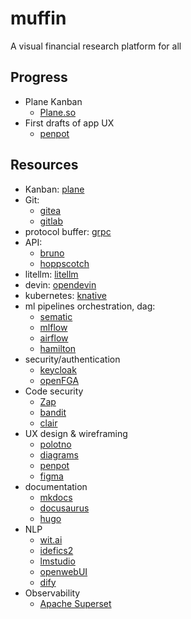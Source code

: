 # muffin
A visual financial research platform for all

## Progress
- Plane Kanban
  - [Plane.so](https://app.plane.so/dataground/projects/e01c4fe7-fcc7-42c5-a5c9-ebe53c6974bd/issues/)
- First drafts of app UX
  - [penpot](https://design.penpot.app/#/dashboard/team/c0ee57fd-603e-804a-8004-c9fae7445eff/projects)


## Resources
- Kanban: [plane](https://plane.so/)
- Git:
  - [gitea](https://about.gitea.com)
  - [gitlab](gitlab.com)
- protocol buffer: [grpc](grpc.io)
- API:
  - [bruno](https://github.com/usebruno/bruno)
  - [hoppscotch](https://github.com/hoppscotch/hoppscotch)
- litellm: [litellm](https://github.com/BerriAI/litellm)
- devin: [opendevin](https://github.com/OpenDevin/OpenDevin)
- kubernetes: [knative](https://knative.dev/docs)
- ml pipelines orchestration, dag:
  - [sematic](https://www.sematic.dev)
  - [mlflow](https://mlflow.org)
  - [airflow](https://airflow.apache.org)
  - [hamilton](https://github.com/dagworks-inc/hamilton)
- security/authentication
  - [keycloak](https://www.keycloak.org)
  - [openFGA](https://openfga.dev)
- Code security
  - [Zap](zaproxy.org)
  - [bandit](github.com/PyCQA/bandit)
  - [clair](github.com/quay/clair)
- UX design & wireframing
  - [polotno](https://studio.polotno.com)
  - [diagrams](https://app.diagrams.net)
  - [penpot](https://penpot.app)
  - [figma](https://www.figma.com)
- documentation
  - [mkdocs](https://www.mkdocs.org)
  - [docusaurus](https://docusaurus.io)
  - [hugo](https://gohugo.io)
- NLP
  - [wit.ai](wit.ai)
  - [idefics2](https://huggingface.co/blog/idefics2)
  - [lmstudio](lmstudio.ai)
  - [openwebUI](https://github.com/open-webui/open-webui)
  - [dify](https://github.com/langgenius/dify)
- Observability
  - [Apache Superset](https://superset.apache.org)
